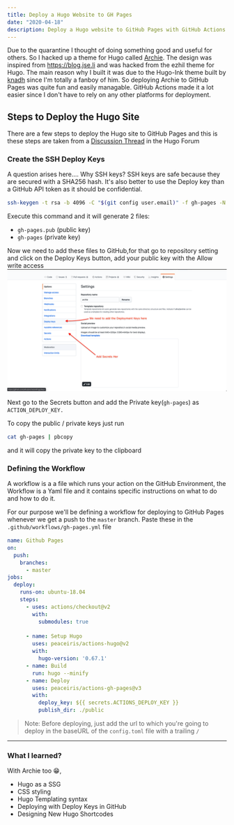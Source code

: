 ```yaml
---
title: Deploy a Hugo Website to GH Pages
date: "2020-04-18"
description: Deploy a Hugo website to GitHub Pages with GitHub Actions
---
```

Due to the quarantine I thought of doing something good and useful for others. So I hacked up a theme for Hugo called [Archie](https://athul.github.io/archie). The design was inspired from https://blog.jse.li and was hacked from the ezhil theme for Hugo. The main reason why I built it was due to the Hugo-Ink theme built by [knadh](https://github.com/knadh) since I'm totally a fanboy of him. So deploying Archie to GitHub Pages was quite fun and easily managable. GitHub Actions made it a lot easier since I don't have to rely on any other platforms for deployment.

## Steps to Deploy the Hugo Site
There are a few steps to deploy the Hugo site to GitHub Pages and this is these steps are taken from a [Discussion Thread](https://discourse.gohugo.io/t/deploy-hugo-project-to-github-pages-with-github-actions/20725) in the Hugo Forum   
### Create the SSH Deploy Keys
A question arises here.... Why SSH keys? SSH keys are safe because they are secured with a SHA256 hash. It's also better to use the Deploy key than a GitHub API token as it should be confidential. 

```bash
ssh-keygen -t rsa -b 4096 -C "$(git config user.email)" -f gh-pages -N ""
```
Execute this command and it will generate 2 files:
- `gh-pages.pub` (public key)
- `gh-pages`     (private key)
  
Now we need to add these files to GitHub,for that go to repository setting and click on the Deploy Keys button, add your public key with the Allow write access
![](dpl.png)

Next go to the Secrets button and add the Private key(`gh-pages`) as `ACTION_DEPLOY_KEY.`

To copy the public / private keys just run
```bash
cat gh-pages | pbcopy
``` 
and it will copy the private key to the clipboard

### Defining the Workflow
A workflow is a a file which runs your action on the GitHub Environment, the Workflow is a Yaml file and  it contains specific instructions on what to do and how to do it. 

For our purpose we'll be defining a workflow for deploying to GitHub Pages whenever we get a push to the `master` branch. Paste these in the `.github/workflows/gh-pages.yml` file
```yml
name: Github Pages
on:
  push:
    branches:
      - master
jobs:
  deploy:
    runs-on: ubuntu-18.04
    steps:
      - uses: actions/checkout@v2
        with:
          submodules: true

      - name: Setup Hugo
        uses: peaceiris/actions-hugo@v2
        with:
          hugo-version: '0.67.1'
      - name: Build
        run: hugo --minify
      - name: Deploy
        uses: peaceiris/actions-gh-pages@v3
        with:
          deploy_key: ${{ secrets.ACTIONS_DEPLOY_KEY }}
          publish_dir: ./public
``` 
> Note: Before deploying, just add the url to which you're going to deploy in the baseURL of the `config.toml` file with a trailing `/`

----
### What I learned?
With Archie too 😁,

- Hugo as a SSG
- CSS styling
- Hugo Templating syntax
- Deploying with Deploy Keys in GitHub
- Designing New Hugo Shortcodes